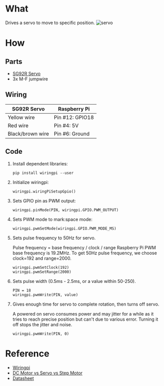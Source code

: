 # What

Drives a servo to move to specific position.
![servo](https://user-images.githubusercontent.com/9627471/51963623-0fd65d80-2419-11e9-931e-8dc8299bb7f3.jpg)

# How

## Parts

* [SG92R Servo](https://www.google.com/search?q=SG92R)
* 3x M-F jumpwire


## Wiring

|SG92R Servo|Raspberry Pi|
|---|---|
|Yellow wire|Pin #12: GPIO18|
|Red wire|Pin #4: 5V|
|Black/brown wire|Pin #6: Ground|

## Code

1. Install dependent libraries:

   ```
   pip install wiringpi --user
   ```

1. Initialize wiringpi:

   ```
   wiringpi.wiringPiSetupGpio()
   ```
   
1. Sets GPIO pin as PWM output:

   ```
   wiringpi.pinMode(PIN, wiringpi.GPIO.PWM_OUTPUT)
   ```
   
1. Sets PWM mode to mark:space mode:

   ```
   wiringpi.pwmSetMode(wiringpi.GPIO.PWM_MODE_MS)
   ```

1. Sets pulse frequency to 50Hz for servo.

   Pulse frequency = base frequency / clock / range
   Raspberry Pi PWM base frequency is 19.2MHz. To get 50Hz pulse frequency, we choose
   clock=192 and range=2000.
  
   ```
   wiringpi.pwmSetClock(192)
   wiringpi.pwmSetRange(2000)
   ```

1. Sets pulse width (0.5ms - 2.5ms, or a value within 50-250).

   ```
   PIN = 18
   wiringpi.pwmWrite(PIN, value)
   ```
   
1. Gives enough time for servo to complete rotation, then turns off servo.

   A powered on servo consumes power and may jitter for a while as it tries to reach precise position but can't due to various error. Turning it off stops the jitter and noise.
   
    ```
    wiringpi.pwmWrite(PIN, 0)
    ```

# Reference

* [Wiringpi](http://wiringpi.com/)
* [DC Motor vs Servo vs Step Motor](https://www.modmypi.com/blog/whats-the-difference-between-dc-servo-stepper-motors)
* [Datasheet](http://www.wecl.com.hk/distribution/PDF/Robotics_IoT/58-01-9024.pdf)

